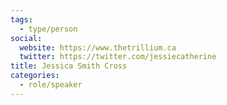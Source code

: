 ```yaml
---
tags:
  - type/person
social:
  website: https://www.thetrillium.ca
  twitter: https://twitter.com/jessiecatherine
title: Jessica Smith Cross
categories:
  - role/speaker
---
```

